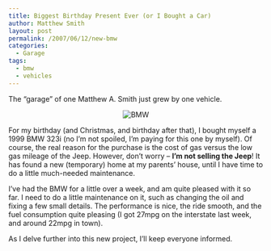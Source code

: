 ```yaml
---
title: Biggest Birthday Present Ever (or I Bought a Car)
author: Matthew Smith
layout: post
permalink: /2007/06/12/new-bmw
categories:
  - Garage
tags:
  - bmw
  - vehicles
---
```

The &#8220;garage&#8221; of one Matthew A. Smith just grew by one vehicle.

<p align="center">
  <img src="http://archive.digivation.net/wp-content/uploads/2007/06/bmw_small.jpg" alt="BMW" />
</p>

For my birthday (and Christmas, and birthday after that), I bought myself a 1999 BMW 323i (no I&#8217;m not spoiled, I&#8217;m paying for this one by myself). Of course, the real reason for the purchase is the cost of gas versus the low gas mileage of the Jeep. However, don&#8217;t worry &#8211; **I&#8217;m not selling the Jeep**! It has found a new (temporary) home at my parents&#8217; house, until I have time to do a little much-needed maintenance.

I&#8217;ve had the BMW for a little over a week, and am quite pleased with it so far. I need to do a little maintenance on it, such as changing the oil and fixing a few small details. The performance is nice, the ride smooth, and the fuel consumption quite pleasing (I got 27mpg on the interstate last week, and around 22mpg in town).

As I delve further into this new project, I&#8217;ll keep everyone informed.